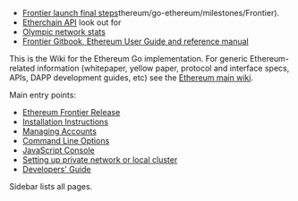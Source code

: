 
* [Frontier launch final steps](https://blog.etherelymum.org/2015/07/27/final-steps/)thereum/go-ethereum/milestones/Frontier).
* [Etherchain API](https://etherchain.org/frontier) look out for 
* [Olympic network stats](https://stats.ethdev.com/)
* [Frontier Gitbook, Ethereum User Guide and reference manual](http://ethereum.gitbooks.io/frontier-guide/content/)

This is the Wiki for the Ethereum Go implementation. For generic Ethereum-related information (whitepaper, yellow paper, protocol and interface specs, APIs, DAPP development guides, etc) see the [Ethereum main wiki](https://github.com/ethereum/wiki/wiki). 


Main entry points:

* [Ethereum Frontier Release](https://github.com/ethereum/go-ethereum/wiki/Frontier)
* [Installation Instructions](https://github.com/ethereum/go-ethereum/wiki/Building-Ethereum)
* [Managing Accounts](https://github.com/ethereum/go-ethereum/wiki/Managing-your-accounts)
* [Command Line Options](https://github.com/ethereum/go-ethereum/wiki/Command-Line-Options)
* [JavaScript Console](https://github.com/ethereum/go-ethereum/wiki/JavaScript-Console)
* [Setting up private network or local cluster](https://github.com/ethereum/go-ethereum/wiki/Setting-up-private-network-or-local-cluster)
* [Developers' Guide](https://github.com/ethereum/go-ethereum/wiki/Developers'-Guide)

Sidebar lists all pages.

